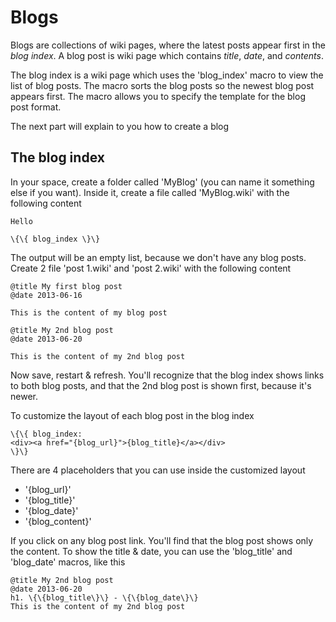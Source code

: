 Blogs
=====

Blogs are collections of wiki pages, where the latest posts appear first
in the *blog index*. A blog post is wiki page which contains *title*,
*date*, and *contents*.

The blog index is a wiki page which uses the 'blog\_index' macro to view
the list of blog posts. The macro sorts the blog posts so the newest
blog post appears first. The macro allows you to specify the template
for the blog post format.

The next part will explain to you how to create a blog

The blog index
--------------

In your space, create a folder called 'MyBlog' (you can name it
something else if you want). Inside it, create a file called
'MyBlog.wiki' with the following content

```
Hello

\{\{ blog_index \}\}
```

The output will be an empty list, because we don't have any blog posts.
Create 2 file 'post 1.wiki' and 'post 2.wiki' with the following content

```
@title My first blog post
@date 2013-06-16

This is the content of my blog post
```

```
@title My 2nd blog post
@date 2013-06-20

This is the content of my 2nd blog post
```

Now save, restart & refresh. You'll recognize that the blog index shows
links to both blog posts, and that the 2nd blog post is shown first,
because it's newer.

To customize the layout of each blog post in the blog index

```
\{\{ blog_index:
<div><a href="{blog_url}">{blog_title}</a></div>
\}\}
```

There are 4 placeholders that you can use inside the customized layout

-   '{blog\_url}'
-   '{blog\_title}'
-   '{blog\_date}'
-   '{blog\_content}'

If you click on any blog post link. You'll find that the blog post shows
only the content. To show the title & date, you can use the
'blog\_title' and 'blog\_date' macros, like this

```
@title My 2nd blog post
@date 2013-06-20
h1. \{\{blog_title\}\} - \{\{blog_date\}\}
This is the content of my 2nd blog post
```
